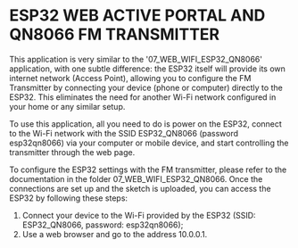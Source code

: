 # ESP32 WEB ACTIVE PORTAL AND QN8066 FM TRANSMITTER

This application is very similar to the '07_WEB_WIFI_ESP32_QN8066' application, with one subtle difference: the ESP32 itself will provide its own internet network (Access Point), allowing you to configure the FM Transmitter by connecting your device (phone or computer) directly to the ESP32. This eliminates the need for another Wi-Fi network configured in your home or any similar setup.

To use this application, all you need to do is power on the ESP32, connect to the Wi-Fi network with the SSID ESP32_QN8066 (password esp32qn8066) via your computer or mobile device, and start controlling the transmitter through the web page.


To configure the ESP32 settings with the FM transmitter, please refer to the documentation in the folder 07_WEB_WIFI_ESP32_QN8066. Once the connections are set up and the sketch is uploaded, you can access the ESP32 by following these steps: 

1.  Connect your device to the Wi-Fi provided by the ESP32 (SSID: ESP32_QN8066, password: esp32qn8066); 
2.  Use a web browser and go to the address 10.0.0.1.




